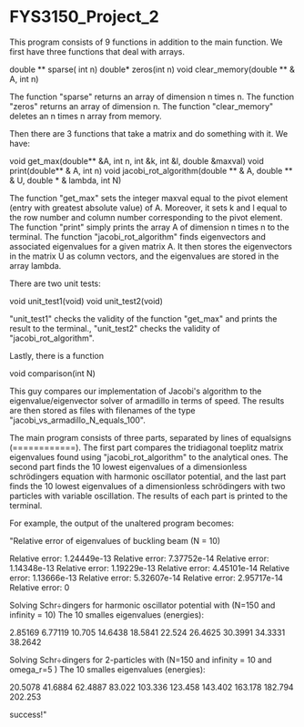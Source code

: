 # FYS3150_Project_2

This program consists of 9 functions in addition to the main function. We first have
three functions that deal with arrays.

double ** sparse( int n)
double* zeros(int n)
void clear_memory(double ** & A, int n)

The function "sparse" returns an array of dimension n times n. 
The function "zeros" returns an array of dimension n.
The function "clear_memory" deletes an n times n array from memory.

Then there are 3 functions that take a matrix and do something with it.
We have:

void get_max(double** &A, int n, int &k, int &l, double &maxval) 
void print(double** & A, int n)
void jacobi_rot_algorithm(double ** & A, double ** & U, double * & lambda, int N)

The function "get_max" sets the integer maxval equal to the pivot element (entry with greatest absolute value) of A.
Moreover, it sets k and l equal to the row number and column number corresponding to the pivot element.
  The function "print" simply prints the array A of dimension n times n to the terminal.
The function "jacobi_rot_algorithm" finds eigenvectors and associated eigenvalues for a given matrix A.
It then stores the eigenvectors in the matrix U as column vectors, and the eigenvalues are stored in the array lambda.

There are two unit tests:

void unit_test1(void)
void unit_test2(void)

"unit_test1" checks the validity of the function "get_max" and prints the result to the terminal.,
"unit_test2" checks the validity of "jacobi_rot_algorithm".

Lastly, there is a function 

void comparison(int N)

This guy compares our implementation of Jacobi's algorithm to the eigenvalue/eigenvector solver of armadillo
in terms of speed. The results are then stored as files with filenames of the type "jacobi_vs_armadillo_N_equals_100".


The main program consists of three parts, separated by lines of equalsigns (============).
The first part compares the tridiagonal toeplitz matrix eigenvalues found using "jacobi_rot_algorithm" to the analytical ones.
The second part finds the 10 lowest eigenvalues of a dimensionless schrödingers equation with harmonic oscillator potential,
and the last part finds the 10 lowest eigenvalues of a dimensionless schrödingers with two particles with variable oscillation.
The results of each part is printed to the terminal.


For example, the output of the unaltered program becomes:

"Relative error of eigenvalues of buckling beam (N = 10)

Relative error: 1.24449e-13
Relative error: 7.37752e-14
Relative error: 1.14348e-13
Relative error: 1.19229e-13
Relative error: 4.45101e-14
Relative error: 1.13666e-13
Relative error: 5.32607e-14
Relative error: 2.95717e-14
Relative error: 0

Solving Schr÷dingers for harmonic oscillator potential with (N=150 and infinity = 10)
The 10 smalles eigenvalues (energies):

2.85169
6.77119
10.705
14.6438
18.5841
22.524
26.4625
30.3991
34.3331
38.2642

Solving Schr÷dingers for 2-particles with (N=150 and infinity = 10 and omega_r=5 )
The 10 smalles eigenvalues (energies):

20.5078
41.6884
62.4887
83.022
103.336
123.458
143.402
163.178
182.794
202.253

success!"




